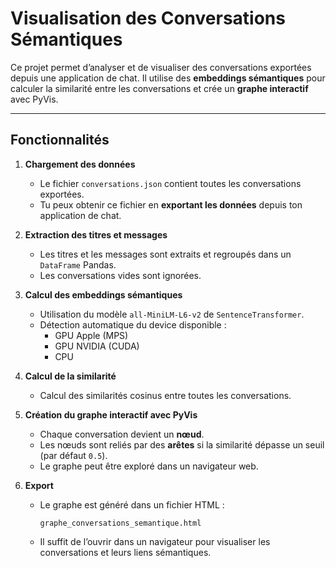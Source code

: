 # Visualisation des Conversations Sémantiques

Ce projet permet d’analyser et de visualiser des conversations exportées depuis une application de chat. Il utilise des **embeddings sémantiques** pour calculer la similarité entre les conversations et crée un **graphe interactif** avec PyVis.

---

## Fonctionnalités

1. **Chargement des données**
   - Le fichier `conversations.json` contient toutes les conversations exportées.
   - Tu peux obtenir ce fichier en **exportant les données** depuis ton application de chat.

2. **Extraction des titres et messages**
   - Les titres et les messages sont extraits et regroupés dans un `DataFrame` Pandas.
   - Les conversations vides sont ignorées.

3. **Calcul des embeddings sémantiques**
   - Utilisation du modèle `all-MiniLM-L6-v2` de `SentenceTransformer`.
   - Détection automatique du device disponible :
     - GPU Apple (MPS)
     - GPU NVIDIA (CUDA)
     - CPU

4. **Calcul de la similarité**
   - Calcul des similarités cosinus entre toutes les conversations.

5. **Création du graphe interactif avec PyVis**
   - Chaque conversation devient un **nœud**.
   - Les nœuds sont reliés par des **arêtes** si la similarité dépasse un seuil (par défaut `0.5`).
   - Le graphe peut être exploré dans un navigateur web.

6. **Export**
   - Le graphe est généré dans un fichier HTML :  
     ```
     graphe_conversations_semantique.html
     ```
   - Il suffit de l’ouvrir dans un navigateur pour visualiser les conversations et leurs liens sémantiques.
